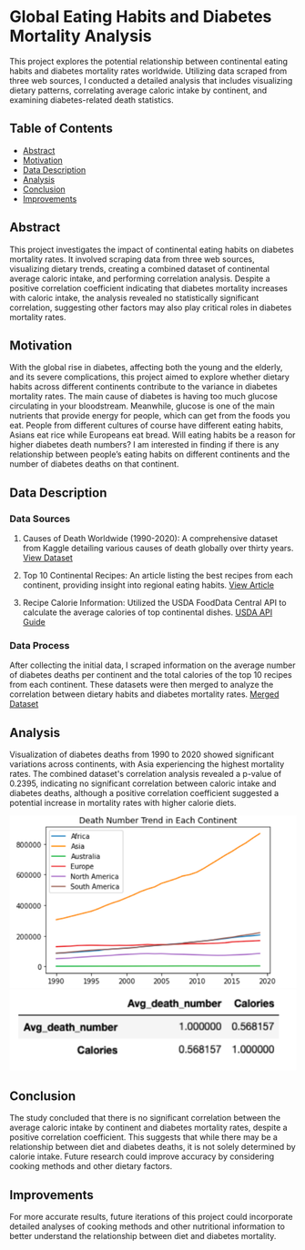 # Global Eating Habits and Diabetes Mortality Analysis
This project explores the potential relationship between continental eating habits and diabetes mortality rates worldwide. Utilizing data scraped from three web sources, I conducted a detailed analysis that includes visualizing dietary patterns, correlating average caloric intake by continent, and examining diabetes-related death statistics.

## Table of Contents
- [Abstract](#abstract)
- [Motivation](#motivation)
- [Data Description](#data-description)
- [Analysis](#analysis)
- [Conclusion](#conclusion)
- [Improvements](#improvements)


## Abstract
This project investigates the impact of continental eating habits on diabetes mortality rates. It involved scraping data from three web sources, visualizing dietary trends, creating a combined dataset of continental average caloric intake, and performing correlation analysis. Despite a positive correlation coefficient indicating that diabetes mortality increases with caloric intake, the analysis revealed no statistically significant correlation, suggesting other factors may also play critical roles in diabetes mortality rates.

## Motivation
With the global rise in diabetes, affecting both the young and the elderly, and its severe complications, this project aimed to explore whether dietary habits across different continents contribute to the variance in diabetes mortality rates. The main cause of diabetes is having too much glucose circulating in your bloodstream. Meanwhile, glucose is one of the main nutrients that provide energy for people, which can get from the foods you eat. People from different cultures of course have different eating habits, Asians eat rice while Europeans eat bread. Will eating habits be a reason for higher diabetes death numbers? I am interested in finding if there is any relationship between people’s eating habits on different continents and the number of diabetes deaths on that continent.

## Data Description

### Data Sources
1. Causes of Death Worldwide (1990-2020): A comprehensive dataset from Kaggle detailing various causes of death globally over thirty years. [View Dataset](https://www.kaggle.com/datasets/ivanchvez/causes-of-death-our-world-in-data)
2. Top 10 Continental Recipes: An article listing the best recipes from each continent, providing insight into regional eating habits. [View Article](https://www.topinspired.com/top-10-best-recipes-from-each-continent/)

3. Recipe Calorie Information: Utilized the USDA FoodData Central API to calculate the average calories of top continental dishes. [USDA API Guide](https://fdc.nal.usda.gov/api-guide.html )

### Data Process
After collecting the initial data, I scraped information on the average number of diabetes deaths per continent and the total calories of the top 10 recipes from each continent. These datasets were then merged to analyze the correlation between dietary habits and diabetes mortality rates. [Merged Dataset](./datasets/combined_data.csv)

## Analysis
Visualization of diabetes deaths from 1990 to 2020 showed significant variations across continents, with Asia experiencing the highest mortality rates. The combined dataset's correlation analysis revealed a p-value of 0.2395, indicating no significant correlation between caloric intake and diabetes deaths, although a positive correlation coefficient suggested a potential increase in mortality rates with higher calorie diets.

![](./image/pic1.png)
![](./image/pic2.png)

## Conclusion
The study concluded that there is no significant correlation between the average caloric intake by continent and diabetes mortality rates, despite a positive correlation coefficient. This suggests that while there may be a relationship between diet and diabetes deaths, it is not solely determined by calorie intake. Future research could improve accuracy by considering cooking methods and other dietary factors.

## Improvements
For more accurate results, future iterations of this project could incorporate detailed analyses of cooking methods and other nutritional information to better understand the relationship between diet and diabetes mortality.